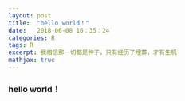 ```yaml
---
layout: post
title:  "hello world！"
date:   2018-06-08 16：35：24
categories: R
tags: R
excerpt: 我相信那一切都是种子，只有经历了埋葬，才有生机
mathjax: true
---
```

### hello world！

